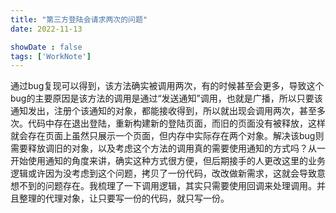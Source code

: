 ```yaml
---
title: "第三方登陆会请求两次的问题"
date: 2022-11-13

showDate : false
tags: ['WorkNote']
---
```


通过bug复现可以得到，该方法确实被调用两次，有的时候甚至会更多，导致这个bug的主要原因是该方法的调用是通过“发送通知”调用，也就是广播，所以只要该通知发出，注册个该通知的对象，都能接收得到，所以就出现会调用两次，甚至多次。代码中存在退出登陆，重新构建新的登陆页面，而旧的页面没有被释放，这样就会存在页面上虽然只展示一个页面，但内存中实际存在两个对象。解决该bug则需要释放调旧的对象，以及考虑这个方法的调用真的需要使用通知的方式吗？从一开始使用通知的角度来讲，确实这种方式很方便，但后期接手的人更改这里的业务逻辑或许因为没考虑到这个问题，拷贝了一份代码，改改做新需求，这就会导致意想不到的问题存在。我梳理了一下调用逻辑，其实只需要使用回调来处理调用。并且整理的代理对象，让只要写一份的代码，就只写一份。